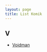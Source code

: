 ```yaml
---
layout: page
title: List Komik
---
```

## V
 - [Voidman](https://kumabatch.github.io/voidman-batch-bahasa-indonesia)
